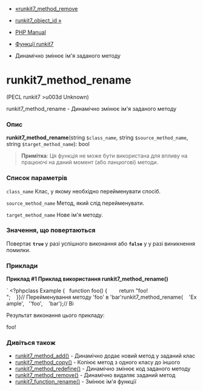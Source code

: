 - [«runkit7_method_remove](function.runkit7-method-remove.md)
- [runkit7_object_id »](function.runkit7-object-id.md)

- [PHP Manual](index.md)
- [Функції runkit7](ref.runkit7.md)
- Динамічно змінює ім'я заданого методу

# runkit7_method_rename

(PECL runkit7 \>u003d Unknown)

runkit7_method_rename - Динамічно змінює ім'я заданого методу

### Опис

**runkit7_method_rename**(string `$class_name`, string
`$source_method_name`, string `$target_method_name`): bool

> **Примітка**: Ця функція не може бути використана для впливу на
> працюючі на даний момент (або ланцюгові) методи.

### Список параметрів

`class_name`
Клас, у якому необхідно перейменувати спосіб.

`source_method_name`
Метод, який слід перейменувати.

`target_method_name`
Нове ім'я методу.

### Значення, що повертаються

Повертає **`true`** у разі успішного виконання або **`false`** у
у разі виникнення помилки.

### Приклади

**Приклад #1 Приклад використання **runkit7_method_rename()****

` <?phpclass Example {   function foo() {        return "foo!
";    }}// Перейменування методу 'foo' в 'bar'runkit7_method_rename(    'Example',   ''foo',    'bar');// Ві  

Результат виконання цього прикладу:

foo!

### Дивіться також

- [runkit7_method_add()](function.runkit7-method-add.md) -
Динамічно додає новий метод у заданий клас
- [runkit7_method_copy()](function.runkit7-method-copy.md) -
Копіює метод з одного класу до іншого
- [runkit7_method_redefine()](function.runkit7-method-redefine.md) -
Динамічно змінює код заданого методу
- [runkit7_method_remove()](function.runkit7-method-remove.md) -
Динамічно видаляє заданий метод
- [runkit7_function_rename()](function.runkit7-function-rename.md) -
Змінює ім'я функції
